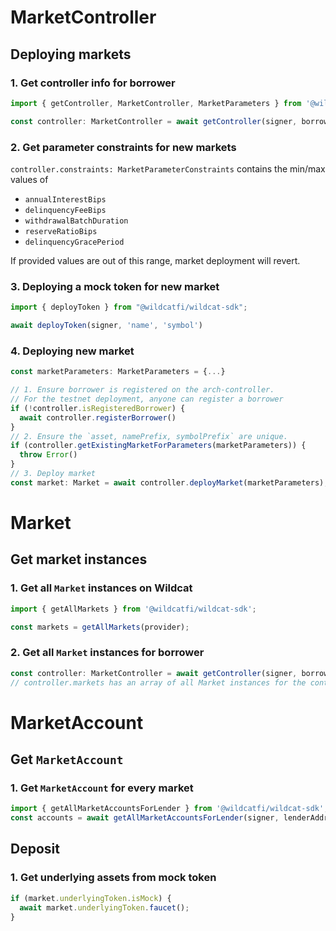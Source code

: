 # MarketController

## Deploying markets

### 1. Get controller info for borrower

```ts
import { getController, MarketController, MarketParameters } from '@wildcatfi/wildcat-sdk';

const controller: MarketController = await getController(signer, borrower);
```

### 2. Get parameter constraints for new markets

`controller.constraints: MarketParameterConstraints` contains the min/max values of 
- `annualInterestBips`
- `delinquencyFeeBips`
- `withdrawalBatchDuration`
- `reserveRatioBips`
- `delinquencyGracePeriod`

If provided values are out of this range, market deployment will revert.


### 3. Deploying a mock token for new market

```ts
import { deployToken } from "@wildcatfi/wildcat-sdk";

await deployToken(signer, 'name', 'symbol')
```

### 4. Deploying new market

```ts
const marketParameters: MarketParameters = {...}

// 1. Ensure borrower is registered on the arch-controller.
// For the testnet deployment, anyone can register a borrower
if (!controller.isRegisteredBorrower) {
  await controller.registerBorrower()
}
// 2. Ensure the `asset, namePrefix, symbolPrefix` are unique.
if (controller.getExistingMarketForParameters(marketParameters)) {
  throw Error()
}
// 3. Deploy market
const market: Market = await controller.deployMarket(marketParameters);

```

# Market

## Get market instances

### 1. Get all `Market` instances on Wildcat

```ts
import { getAllMarkets } from '@wildcatfi/wildcat-sdk';

const markets = getAllMarkets(provider);
```

### 2. Get all `Market` instances for borrower

```ts
const controller: MarketController = await getController(signer, borrower);
// controller.markets has an array of all Market instances for the controller
```

# MarketAccount

## Get `MarketAccount`

### 1. Get `MarketAccount` for every market
```ts
import { getAllMarketAccountsForLender } from '@wildcatfi/wildcat-sdk';
const accounts = await getAllMarketAccountsForLender(signer, lenderAddress);
```

## Deposit

### 1. Get underlying assets from mock token
```ts
if (market.underlyingToken.isMock) {
  await market.underlyingToken.faucet();
}
```
